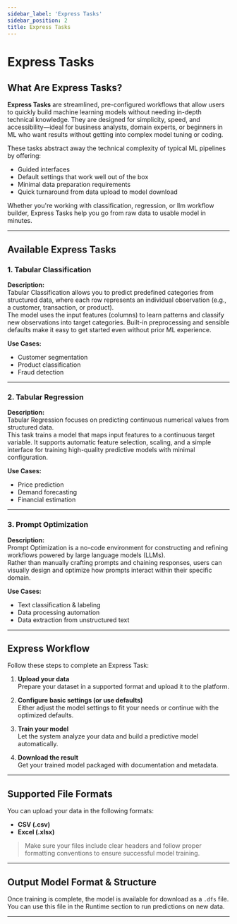 ```yaml
---
sidebar_label: 'Express Tasks'
sidebar_position: 2
title: Express Tasks
---
```



# Express Tasks

## What Are Express Tasks?

**Express Tasks** are streamlined, pre-configured workflows that allow users to quickly build machine learning models without needing in-depth technical knowledge. They are designed for simplicity, speed, and accessibility—ideal for business analysts, domain experts, or beginners in ML who want results without getting into complex model tuning or coding.

These tasks abstract away the technical complexity of typical ML pipelines by offering:

- Guided interfaces
- Default settings that work well out of the box
- Minimal data preparation requirements
- Quick turnaround from data upload to model download

Whether you're working with classification, regression, or llm workflow builder, Express Tasks help you go from raw data to usable model in minutes.

---

## Available Express Tasks

### 1. Tabular Classification

**Description:**  
Tabular Classification allows you to predict predefined categories from structured data, where each row represents an individual observation (e.g., a customer, transaction, or product).  
The model uses the input features (columns) to learn patterns and classify new observations into target categories. Built-in preprocessing and sensible defaults make it easy to get started even without prior ML experience.

**Use Cases:**

- Customer segmentation
- Product classification
- Fraud detection

---

### 2. Tabular Regression

**Description:**  
Tabular Regression focuses on predicting continuous numerical values from structured data.  
This task trains a model that maps input features to a continuous target variable. It supports automatic feature selection, scaling, and a simple interface for training high-quality predictive models with minimal configuration.

**Use Cases:**

- Price prediction
- Demand forecasting
- Financial estimation

---

### 3. Prompt Optimization

**Description:**  
Prompt Optimization is a no-code environment for constructing and refining workflows powered by large language models (LLMs).  
Rather than manually crafting prompts and chaining responses, users can visually design and optimize how prompts interact within their specific domain.

**Use Cases:**

- Text classification & labeling
- Data processing automation
- Data extraction from unstructured text

---

## Express Workflow

Follow these steps to complete an Express Task:

1. **Upload your data**  
   Prepare your dataset in a supported format and upload it to the platform.

2. **Configure basic settings (or use defaults)**  
   Either adjust the model settings to fit your needs or continue with the optimized defaults.

3. **Train your model**  
   Let the system analyze your data and build a predictive model automatically.

4. **Download the result**  
   Get your trained model packaged with documentation and metadata.

---

## Supported File Formats

You can upload your data in the following formats:

- **CSV (.csv)**
- **Excel (.xlsx)**

> Make sure your files include clear headers and follow proper formatting conventions to ensure successful model training.

---

## Output Model Format & Structure

Once training is complete, the model is available for download as a `.dfs` file. You can use this file in the Runtime section to run predictions on new data.

---
